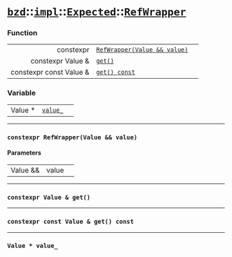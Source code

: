 # [`bzd`](../../../../index.md)::[`impl`](../../../index.md)::[`Expected`](../../index.md)::[`RefWrapper`](../index.md)

### Function
||||
|---:|:---|:---|
|constexpr|[`RefWrapper(Value && value)`](.)||
|constexpr Value &|[`get()`](.)||
|constexpr const Value &|[`get() const`](.)||
### Variable
||||
|---:|:---|:---|
|Value *|[`value_`](.)||
------
### `constexpr RefWrapper(Value && value)`

#### Parameters
||||
|---:|:---|:---|
|Value &&|value||
------
### `constexpr Value & get()`

------
### `constexpr const Value & get() const`

------
### `Value * value_`

